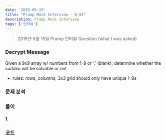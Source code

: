 ```yaml
---
date: '2019-05-15'
title: "Pramp Mock Interview - Q 03"
description: Pramp Mock Interview
tags: ['인터뷰']
---
```

> 2019년 5월 15일 Pramp 인터뷰 Question (what I was asked)

### Decrypt Message
Given a 9x9 array w/ numbers from 1-9 or '.' (blank), determine whether the sudoku will be solvable or not
- rules: rows, columns, 3x3 grid should only have unique 1-9s

### 문제 분석

### 풀이

#### 1.

### 코드
